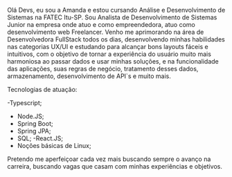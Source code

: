 Olá Devs, eu sou a Amanda e estou cursando Análise e Desenvolvimento de Sistemas na FATEC Itu-SP. Sou Analista de Desenvolvimento de Sistemas Junior na empresa onde atuo e como empreendedora, atuo como desenvolvimento web Freelancer. Venho me aprimorando na área de Desenvolvedora FullStack todos os dias, desenvolvendo minhas habilidades nas categorias UX/UI e estudando para alcançar bons layouts fáceis e intuitivos,  com o objetivo de tornar a experiência do usuário muito mais harmoniosa ao passar dados e usar minhas soluções, e na funcionalidade das aplicações, suas regras de negócio, tratamento desses dados, armazenamento, desenvolvimento de API`s e muito mais.

Tecnologias de atuação:

-Typescript;
- Node.JS;
- Spring Boot;
- Spring JPA;
- SQL;
-React.JS;
- Noções básicas de Linux;

Pretendo me aperfeiçoar cada vez mais buscando sempre o avanço na carreira, buscando vagas que casam com minhas experiências e objetivos.
